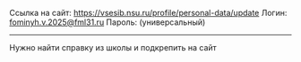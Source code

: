 
Ссылка на сайт: https://vsesib.nsu.ru/profile/personal-data/update
Логин: fominyh.v.2025@fml31.ru 
Пароль: (универсальный)


------------------------------------------------------
Нужно найти справку из школы и подкрепить на сайт